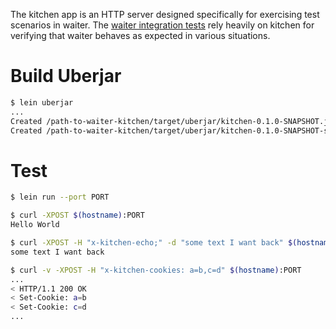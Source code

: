 The kitchen app is an HTTP server designed specifically for exercising test scenarios in waiter. The [waiter integration tests](../waiter/integration) rely heavily on kitchen for verifying that waiter behaves as expected in various situations.

# Build Uberjar

```bash
$ lein uberjar
...
Created /path-to-waiter-kitchen/target/uberjar/kitchen-0.1.0-SNAPSHOT.jar
Created /path-to-waiter-kitchen/target/uberjar/kitchen-0.1.0-SNAPSHOT-standalone.jar
```

# Test

```bash
$ lein run --port PORT

$ curl -XPOST $(hostname):PORT
Hello World

$ curl -XPOST -H "x-kitchen-echo;" -d "some text I want back" $(hostname):PORT
some text I want back

$ curl -v -XPOST -H "x-kitchen-cookies: a=b,c=d" $(hostname):PORT
...
< HTTP/1.1 200 OK
< Set-Cookie: a=b
< Set-Cookie: c=d
...
```
